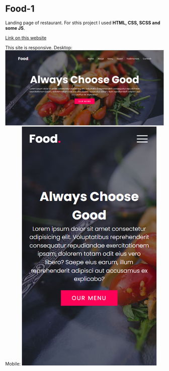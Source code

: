 # Food-1
Landing page of restaurant.
For sthis project I used __HTML, CSS, SCSS and some JS__.

[Link on this website](https://k-a-webdev.github.io/Food-1/)

This site is responsive.
Desktop:
![Desktop size](images/Desktop.png)
Mobile:
![Mobile size](images/Mobile.png)
